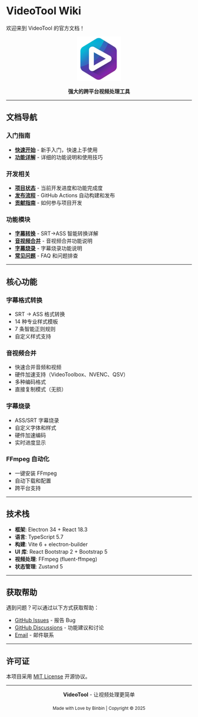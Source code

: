 # VideoTool Wiki

欢迎来到 VideoTool 的官方文档！

<div align="center">
  <img src="https://raw.githubusercontent.com/binbin1213/VideoTool/main/resources/icons/icon.png" alt="VideoTool" width="120"/>
  <p><strong>强大的跨平台视频处理工具</strong></p>
</div>

---

## 文档导航

### 入门指南
- **[快速开始](Quick-Start)** - 新手入门，快速上手使用
- **[功能详解](Feature-Guide)** - 详细的功能说明和使用技巧

### 开发相关
- **[项目状态](Project-Status)** - 当前开发进度和功能完成度
- **[发布流程](Release-Process)** - GitHub Actions 自动构建和发布
- **[贡献指南](Contributing)** - 如何参与项目开发

### 功能模块
- **[字幕转换](Subtitle-Conversion)** - SRT→ASS 智能转换详解
- **[音视频合并](Audio-Video-Merge)** - 音视频合并功能说明
- **[字幕烧录](Subtitle-Burn)** - 字幕烧录功能说明
- **[常见问题](FAQ)** - FAQ 和问题排查

---

## 核心功能

### 字幕格式转换
- SRT → ASS 格式转换
- 14 种专业样式模板
- 7 条智能正则规则
- 自定义样式支持

### 音视频合并
- 快速合并音频和视频
- 硬件加速支持（VideoToolbox、NVENC、QSV）
- 多种编码格式
- 直接复制模式（无损）

### 字幕烧录
- ASS/SRT 字幕烧录
- 自定义字体和样式
- 硬件加速编码
- 实时进度显示

### FFmpeg 自动化
- 一键安装 FFmpeg
- 自动下载和配置
- 跨平台支持

---

## 技术栈

- **框架**: Electron 34 + React 18.3
- **语言**: TypeScript 5.7
- **构建**: Vite 6 + electron-builder
- **UI 库**: React Bootstrap 2 + Bootstrap 5
- **视频处理**: FFmpeg (fluent-ffmpeg)
- **状态管理**: Zustand 5

---

## 获取帮助

遇到问题？可以通过以下方式获取帮助：

- [GitHub Issues](https://github.com/binbin1213/VideoTool/issues) - 报告 Bug
- [GitHub Discussions](https://github.com/binbin1213/VideoTool/discussions) - 功能建议和讨论
- [Email](mailto:piaozhitian@gmail.com) - 邮件联系

---

## 许可证

本项目采用 [MIT License](https://github.com/binbin1213/VideoTool/blob/main/LICENSE) 开源协议。

---

<div align="center">
  <p><strong>VideoTool</strong> - 让视频处理更简单</p>
  <p><sub>Made with Love by Binbin | Copyright © 2025</sub></p>
</div>
